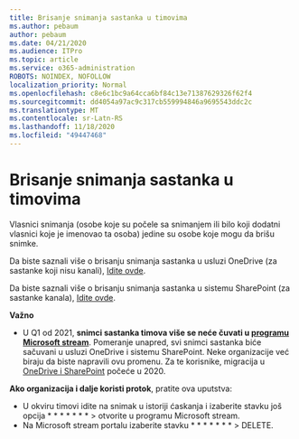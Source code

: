 ```yaml
---
title: Brisanje snimanja sastanka u timovima
ms.author: pebaum
author: pebaum
ms.date: 04/21/2020
ms.audience: ITPro
ms.topic: article
ms.service: o365-administration
ROBOTS: NOINDEX, NOFOLLOW
localization_priority: Normal
ms.openlocfilehash: c8e6c1bc9a64cca6bf84c13e71387629326f62f4
ms.sourcegitcommit: dd4054a97ac9c317cb559994846a9695543ddc2c
ms.translationtype: MT
ms.contentlocale: sr-Latn-RS
ms.lasthandoff: 11/18/2020
ms.locfileid: "49447468"
---
```

# <a name="delete-a-meeting-recording-in-teams"></a>Brisanje snimanja sastanka u timovima

Vlasnici snimanja (osobe koje su počele sa snimanjem ili bilo koji dodatni vlasnici koje je imenovao ta osoba) jedine su osobe koje mogu da brišu snimke.  

Da biste saznali više o brisanju snimanja sastanka u usluzi OneDrive (za sastanke koji nisu kanali),  [Idite ovde](https://support.microsoft.com/office/21fe345a-e488-4fa7-932b-f053c1bebe8a).  

Da biste saznali više o brisanju snimanja sastanka u sistemu SharePoint (za sastanke kanala),  [Idite ovde](https://support.microsoft.com/office/71f3c90a-0d24-4d80-8b66-f88234b79a52).  

**Važno**

- U Q1 od 2021, **snimci sastanka timova više se neće čuvati u  [programu Microsoft stream](https://stream.microsoft.com/)**. Pomeranje unapred, svi snimci sastanka biće sačuvani u usluzi OneDrive i sistemu SharePoint. Neke organizacije već biraju da biste napravili ovu promenu. Za te korisnike, migracija u  [OneDrive i SharePoint](https://docs.microsoft.com/MicrosoftTeams/tmr-meeting-recording-change)  počeće u 2020.

**Ako organizacija i dalje koristi protok**, pratite ova uputstva:

- U okviru timovi idite na snimak u istoriji ćaskanja i izaberite stavku još opcija * * * * * * * > otvorite u programu Microsoft stream.
- Na Microsoft stream portalu izaberite stavku * * * * * * * > DELETE.
